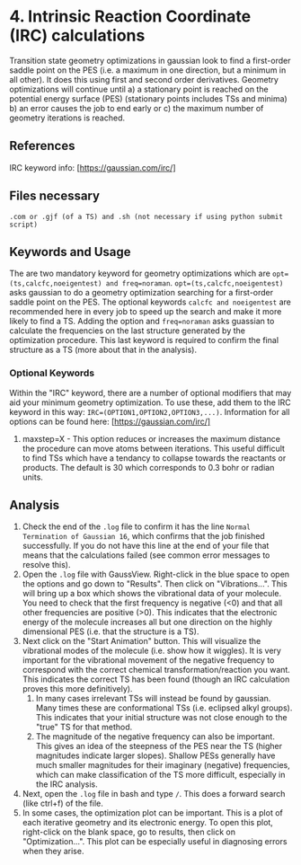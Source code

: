 # 4. Intrinsic Reaction Coordinate (IRC) calculations
Transition state geometry optimizations in gaussian look to find a first-order saddle point on the PES (i.e. a maximum in one direction, but a minimum in all other). It does this using first and second order derivatives. Geometry optimizations will continue until a) a stationary point is reached on the potential energy surface (PES) (stationary points includes TSs and minima) b) an error causes the job to end early or c) the maximum number of geometry iterations is reached.
## References
IRC keyword info: [https://gaussian.com/irc/]

## Files necessary
```.com or .gjf (of a TS) and .sh (not necessary if using python submit script)```

## Keywords and Usage
The are two mandatory keyword for geometry optimizations which are ```opt=(ts,calcfc,noeigentest) and freq=noraman```. ```opt=(ts,calcfc,noeigentest)``` asks gaussian to do a geometry optimization searching for a first-order saddle point on the PES. The optional keywords ```calcfc and noeigentest``` are recommended here in every job to speed up the search and make it more likely to find a TS. Adding the option and ```freq=noraman``` asks guassian to calculate the frequencies on the last structure generated by the optimization procedure. This last keyword is required to confirm the final structure as a TS (more about that in the analysis).

### Optional Keywords
Within the "IRC" keyword, there are a number of optional modifiers that may aid your minimum geometry optimization. To use these, add them to the IRC keyword in this way: ```IRC=(OPTION1,OPTION2,OPTION3,...)```. Information for all options can be found here: [https://gaussian.com/irc/]
1. maxstep=X - This option reduces or increases the maximum distance the procedure can move atoms between iterations. This useful difficult to find TSs which have a tendancy to collapse towards the reactants or products. The default is 30 which corresponds to 0.3 bohr or radian units.

## Analysis
1. Check the end of the ```.log``` file to confirm it has the line ```Normal Termination of Gaussian 16```, which confirms that the job finished successfully. If you do not have this line at the end of your file that means that the calculations failed (see common error messages to resolve this).
2. Open the ```.log``` file with GaussView. Right-click in the blue space to open the options and go down to "Results". Then click on "Vibrations...". This will bring up a box which shows the vibrational data of your molecule. You need to check that the first frequency is negative (<0) and that all other frequencies are positive (>0). This indicates that the electronic energy of the molecule increases all but one direction on the highly dimensional PES (i.e. that the structure is a TS).
3. Next click on the "Start Animation" button. This will visualize the vibrational modes of the molecule (i.e. show how it wiggles). It is very important for the vibrational movement of the negative frequency to correspond with the correct chemical transformation/reaction you want. This indicates the correct TS has been found (though an IRC calculation proves this more definitively). 
    1. In many cases irrelevant TSs will instead be found by gaussian. Many times these are conformational TSs (i.e. eclipsed alkyl groups). This indicates that your initial structure was not close enough to the "true" TS for that method.
    2. The magnitude of the negative frequency can also be important. This gives an idea of the steepness of the PES near the TS (higher magnitudes indicate larger slopes). Shallow PESs generally have much smaller magnitudes for their imaginary (negative) frequencies, which can make classification of the TS more difficult, especially in the IRC analysis. 
4. Next, open the ```.log``` file in bash and type ```/```. This does a forward search (like ctrl+f) of the file.
5. In some cases, the optimization plot can be important. This is a plot of each iterative geometry and its electronic energy. To open this plot, right-click on the blank space, go to results, then click on "Optimization...". This plot can be especially useful in diagnosing errors when they arise. 


